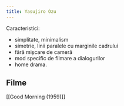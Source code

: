 ```yaml
---
title: Yasujiro Ozu
---
```

Caracteristici:

- simplitate, minimalism
- simetrie, linii paralele cu marginile cadrului
- fără mișcare de cameră
- mod specific de filmare a dialogurilor
- home drama. 

## Filme
[[Good Morning (1959)]]